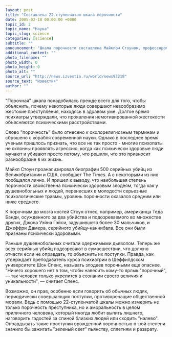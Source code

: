 ```yaml
---
layout: post
title: "Составлена 22-ступенчатая шкала порочности"
date: 2005-02-18 00:00:00 +0000
topic_id: 2
topic_name: "Наука"
topic_slug: science
categories: [science]
subtitle: ""
announcement: "Шкала порочности составлена Майклом Стоуном, профессором психиатрии из Колумбийского университета. Если руководствоваться ею, получается, что порочность бывает 22-х степеней - цифрами, близкими к единице, характеризуются праведники, а на 22-й ступени шкалы располагаются самые отвратительные грешники."
additional_content: ""
photo_filename: ""
photo_width: 0
photo_height: 0
photo_alt: ""
source_url: "http://news.izvestia.ru/world/news93218"
source_text: "Известия"
author: ""
---
```

"Порочная" шкала понадобилась прежде всего для того, чтобы объяснить, почему некоторые люди совершают невообразимо жестокие преступления, находясь в здравом уме. Долгое время психиатры утверждали, что проявления немотивированной жестокости объясняются психическими расстройствами.

Слово "порочность" было отнесено к околорелигиозным терминам и сброшено с корабля современной науки. Однако в последнее время ученым пришлось признать, что все не так просто - многие психопаты не склонны проявлять агрессию, когда как психически здоровые люди мучают и убивают просто потому, что решили, что это привносит разнообразие в их жизнь.

Майкл Стоун проанализировал биографии 500 серийных убийц из Великобритании и США, сообщает The Times. А с некоторыми из них пообщался лично. И пришел к выводу, что наибольшая степень порочности свойственна психически здоровым злодеям, тогда как у душевнобольных и людей, перенесших в молодости серьезные психологические травмы, уровень порочности оказался средним или ниже среднего.

К порочным до мозга костей Стоун отнес, например, американца Теда Банди, осужденного за два убийства и подозреваемого во множестве других, Джона Уэйна Гэйси, задушившего более 30 мальчиков, и Джеффри Дамера, серийного убийцу-каннибала. Все они были признаны психически здоровыми.

Раньше душевнобольных считали одержимыми дьяволом. Теперь же всех серийных убийц подозревают в сумасшествии, что должно отчасти если не оправдать, то объяснить их поступки. Правда, как утверждает преподаватель курса психиатрии в Шеффилдском университете Шон Спенс, называть злодеев порочными еще опаснее. "Ничего хорошего нет в том, чтобы навесить кому-то ярлык "порочный", &mdash; так человек только укрепится в сознании своего величия и уникальности", &mdash; считает Спенс.

Возможно, он прав, особенно если говорить об обычных людях, периодически совершающих поступки, противоречащие общественной морали. Ведь с помощью 22-ступенчатой шкалы можно измерить не только порочность преступника, но и аморальность в целом приличного человека, который иногда любит выпить лишнего, наговорить гадостей за спиной близких людей или сходить "налево". Оправдывать такие проступки врожденной порочностью n-ной степени значило бы зажигать "зеленый свет" пьянству, сплетням и разврату.
